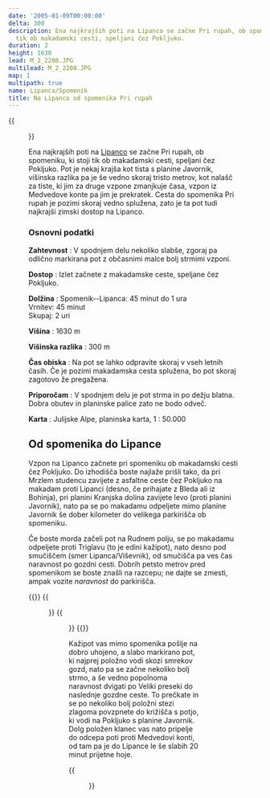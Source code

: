 ```yaml
---
date: '2005-01-09T00:00:00'
delta: 300
description: Ena najkrajših poti na Lipanco se začne Pri rupah, ob spomeniku, ki stoji
  tik ob makadamski cesti, speljani čez Pokljuko.
duration: 2
height: 1630
lead: M_2_2208.JPG
multilead: M_2_2208.JPG
map: 1
multipath: true
name: Lipanca/Spomenik
title: Na Lipanco od spomenika Pri rupah
---
```

{{<figure src="M_2_2208.JPG">}}

Ena najkrajših poti na [Lipanco](../) se začne Pri rupah, ob spomeniku, ki stoji tik ob makadamski cesti, speljani čez Pokljuko. Pot je nekaj krajša kot tista s planine Javornik, višinska razlika pa je še vedno skoraj tristo metrov, kot nalašč za tiste, ki jim za druge vzpone zmanjkuje časa, vzpon iz Medvedove konte pa jim je prekratek. Cesta do spomenika Pri rupah je pozimi skoraj vedno splužena, zato je ta pot tudi najkrajši zimski dostop na Lipanco.

### Osnovni podatki

**Zahtevnost**
:   V spodnjem delu nekoliko slabše, zgoraj pa odlično markirana pot z občasnimi malce bolj strmimi vzponi.

**Dostop**
:   Izlet začnete z makadamske ceste, speljane čez Pokljuko.

**Dolžina**
:   Spomenik--Lipanca: 45 minut do 1 ura\
    Vrnitev: 45 minut\
    Skupaj: 2 uri

**Višina**
:   1630 m

**Višinska razlika**
:   300 m

**Čas obiska**
:   Na pot se lahko odpravite skoraj v vseh letnih časih. Če je pozimi makadamska cesta splužena, bo pot skoraj zagotovo že pregažena.

**Priporočam**
:   V spodnjem delu je pot strma in po dežju blatna. Dobra obutev in planinske palice zato ne bodo odveč.

**Karta**
:   Julijske Alpe, planinska karta, 1 : 50.000

Od spomenika do Lipance
-----------------------

Vzpon na Lipanco začnete pri spomeniku ob makadamski cesti čez Pokljuko. Do izhodišča boste najlaže prišli tako, da pri Mrzlem studencu zavijete z asfaltne ceste čez Pokljuko na makadam proti Lipanci (desno, če prihajate z Bleda ali iz Bohinja), pri planini Kranjska dolina zavijete levo (proti planini Javornik), nato pa se po makadamu odpeljete mimo planine Javornik še dober kilometer do velikega parkirišča ob spomeniku.

Če boste morda začeli pot na Rudnem polju, se po makadamu odpeljete proti Triglavu (to je edini kažipot), nato desno pod smučiščem (smer Lipanca/Viševnik), od smučišča pa ves čas naravnost po gozdni cesti. Dobrih petsto metrov pred spomenikom se boste znašli na razcepu; ne dajte se zmesti, ampak vozite *naravnost* do parkirišča.

{{<gallery>}} {{<figure src="M_2_2208.JPG">}}
{{<figure src="M_2_2209.JPG">}}
{{</gallery>}} 

Kažipot vas mimo spomenika pošlje na dobro uhojeno, a slabo markirano pot, ki najprej položno vodi skozi smrekov gozd, nato pa se začne nekoliko bolj strmo, a še vedno popolnoma naravnost dvigati po Veliki preseki do naslednje gozdne ceste. To prečkate in se po nekoliko bolj položni stezi zlagoma povzpnete do križišča s potjo, ki vodi na Pokljuko s planine Javornik. Dolg položen klanec vas nato pripelje do odcepa poti proti Medvedovi konti, od tam pa je do Lipance le še slabih 20 minut prijetne hoje.

{{<figure src="M_2_2210.JPG" caption="Tik pod Lipanco, v ozadju Mrežce">}}
